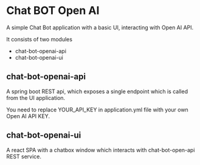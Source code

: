 # Chat BOT Open AI

A simple Chat Bot application with a basic UI, interacting with Open AI API.

It consists of two modules

- chat-bot-openai-api
- chat-bot-openai-ui

## chat-bot-openai-api

A spring boot REST api, which exposes a single endpoint which is called from the UI application.

You need to replace YOUR_API_KEY in application.yml file with your own Open AI API KEY.

## chat-bot-openai-ui

A react SPA with a chatbox window which interacts with chat-bot-open-api REST service.
